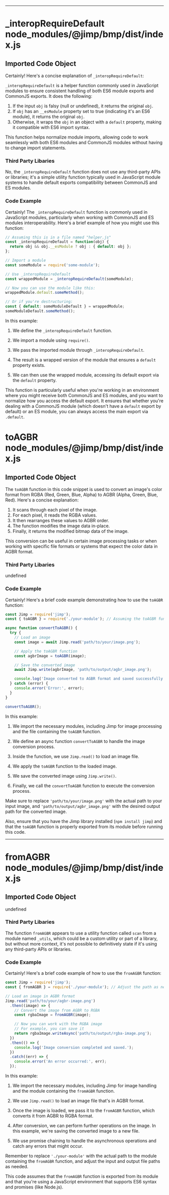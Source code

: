 

  

  

  

  

  
---
# _interopRequireDefault node_modules/@jimp/bmp/dist/index.js
## Imported Code Object
Certainly! Here's a concise explanation of `_interopRequireDefault`:

`_interopRequireDefault` is a helper function commonly used in JavaScript modules to ensure consistent handling of both ES6 module exports and CommonJS exports. It does the following:

1. If the input `obj` is falsy (null or undefined), it returns the original `obj`.
2. If `obj` has an `__esModule` property set to true (indicating it's an ES6 module), it returns the original `obj`.
3. Otherwise, it wraps the `obj` in an object with a `default` property, making it compatible with ES6 import syntax.

This function helps normalize module imports, allowing code to work seamlessly with both ES6 modules and CommonJS modules without having to change import statements.

### Third Party Libaries

No, the `_interopRequireDefault` function does not use any third-party APIs or libraries; it's a simple utility function typically used in JavaScript module systems to handle default exports compatibility between CommonJS and ES modules.

### Code Example

Certainly! The `_interopRequireDefault` function is commonly used in JavaScript modules, particularly when working with CommonJS and ES modules interoperability. Here's a brief example of how you might use this function:

```javascript
// Assuming this is in a file named "helper.js"
const _interopRequireDefault = function(obj) {
  return obj && obj.__esModule ? obj : { default: obj };
};

// Import a module
const someModule = require('some-module');

// Use _interopRequireDefault
const wrappedModule = _interopRequireDefault(someModule);

// Now you can use the module like this:
wrappedModule.default.someMethod();

// Or if you're destructuring:
const { default: someModuleDefault } = wrappedModule;
someModuleDefault.someMethod();
```

In this example:

1. We define the `_interopRequireDefault` function.

2. We import a module using `require()`.

3. We pass the imported module through `_interopRequireDefault`.

4. The result is a wrapped version of the module that ensures a `default` property exists.

5. We can then use the wrapped module, accessing its default export via the `default` property.

This function is particularly useful when you're working in an environment where you might receive both CommonJS and ES modules, and you want to normalize how you access the default export. It ensures that whether you're dealing with a CommonJS module (which doesn't have a `default` export by default) or an ES module, you can always access the main export via `.default`.

# toAGBR node_modules/@jimp/bmp/dist/index.js
## Imported Code Object
The `toAGBR` function in this code snippet is used to convert an image's color format from RGBA (Red, Green, Blue, Alpha) to AGBR (Alpha, Green, Blue, Red). Here's a concise explanation:

1. It scans through each pixel of the image.
2. For each pixel, it reads the RGBA values.
3. It then rearranges these values to AGBR order.
4. The function modifies the image data in-place.
5. Finally, it returns the modified bitmap data of the image.

This conversion can be useful in certain image processing tasks or when working with specific file formats or systems that expect the color data in AGBR format.

### Third Party Libaries

undefined

### Code Example

Certainly! Here's a brief code example demonstrating how to use the `toAGBR` function:

```javascript
const Jimp = require('jimp');
const { toAGBR } = require('./your-module'); // Assuming the toAGBR function is in a separate file

async function convertToAGBR() {
  try {
    // Load an image
    const image = await Jimp.read('path/to/your/image.png');

    // Apply the toAGBR function
    const agbrImage = toAGBR(image);

    // Save the converted image
    await Jimp.write(agbrImage, 'path/to/output/agbr_image.png');

    console.log('Image converted to AGBR format and saved successfully.');
  } catch (error) {
    console.error('Error:', error);
  }
}

convertToAGBR();
```

In this example:

1. We import the necessary modules, including Jimp for image processing and the file containing the `toAGBR` function.

2. We define an async function `convertToAGBR` to handle the image conversion process.

3. Inside the function, we use `Jimp.read()` to load an image file.

4. We apply the `toAGBR` function to the loaded image.

5. We save the converted image using `Jimp.write()`.

6. Finally, we call the `convertToAGBR` function to execute the conversion process.

Make sure to replace `'path/to/your/image.png'` with the actual path to your input image, and `'path/to/output/agbr_image.png'` with the desired output path for the converted image.

Also, ensure that you have the Jimp library installed (`npm install jimp`) and that the `toAGBR` function is properly exported from its module before running this code.

---
# fromAGBR node_modules/@jimp/bmp/dist/index.js
## Imported Code Object
undefined

### Third Party Libaries

The function `fromAGBR` appears to use a utility function called `scan` from a module named `_utils`, which could be a custom utility or part of a library, but without more context, it's not possible to definitively state if it's using any third-party APIs or libraries.

### Code Example

Certainly! Here's a brief code example of how to use the `fromAGBR` function:

```javascript
const Jimp = require('jimp');
const { fromAGBR } = require('./your-module'); // Adjust the path as needed

// Load an image in AGBR format
Jimp.read('path/to/your/agbr-image.png')
  .then((image) => {
    // Convert the image from AGBR to RGBA
    const rgbaImage = fromAGBR(image);

    // Now you can work with the RGBA image
    // For example, you can save it
    return rgbaImage.writeAsync('path/to/output/rgba-image.png');
  })
  .then(() => {
    console.log('Image conversion completed and saved.');
  })
  .catch((err) => {
    console.error('An error occurred:', err);
  });
```

In this example:

1. We import the necessary modules, including Jimp for image handling and the module containing the `fromAGBR` function.

2. We use `Jimp.read()` to load an image file that's in AGBR format.

3. Once the image is loaded, we pass it to the `fromAGBR` function, which converts it from AGBR to RGBA format.

4. After conversion, we can perform further operations on the image. In this example, we're saving the converted image to a new file.

5. We use promise chaining to handle the asynchronous operations and catch any errors that might occur.

Remember to replace `'./your-module'` with the actual path to the module containing the `fromAGBR` function, and adjust the input and output file paths as needed.

This code assumes that the `fromAGBR` function is exported from its module and that you're using a JavaScript environment that supports ES6 syntax and promises (like Node.js).


  

  